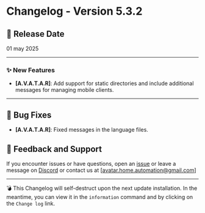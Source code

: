 # Changelog - Version 5.3.2

## 📅 Release Date
01 may 2025

---

### ✨ New Features

- **[A.V.A.T.A.R]**: Add support for static directories and include additional messages for managing mobile clients.

---

## 🐞 Bug Fixes

- **[A.V.A.T.A.R]**: Fixed messages in the language files.

## 📩 Feedback and Support
If you encounter issues or have questions, open an [issue](https://github.com/Avatar-Home-Automation/A.V.A.T.A.R-Server/issues) or leave a message on [Discord](https://discord.gg/CkJ7swNXYb) or contact us at [avatar.home.automation@gmail.com]

---

💣 This Changelog will self-destruct upon the next update installation. In the meantime, you can view it in the `information` command and by clicking on the `Change log` link.

<br><br>